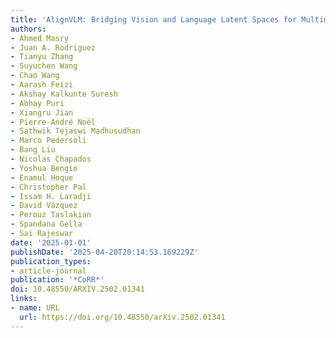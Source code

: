 ```yaml
---
title: 'AlignVLM: Bridging Vision and Language Latent Spaces for Multimodal Understanding'
authors:
- Ahmed Masry
- Juan A. Rodriguez
- Tianyu Zhang
- Suyuchen Wang
- Chao Wang
- Aarash Feizi
- Akshay Kalkunte Suresh
- Abhay Puri
- Xiangru Jian
- Pierre-André Noël
- Sathwik Tejaswi Madhusudhan
- Marco Pedersoli
- Bang Liu
- Nicolas Chapados
- Yoshua Bengio
- Enamul Hoque
- Christopher Pal
- Issam H. Laradji
- David Vázquez
- Perouz Taslakian
- Spandana Gella
- Sai Rajeswar
date: '2025-01-01'
publishDate: '2025-04-20T20:14:53.169229Z'
publication_types:
- article-journal
publication: '*CoRR*'
doi: 10.48550/ARXIV.2502.01341
links:
- name: URL
  url: https://doi.org/10.48550/arXiv.2502.01341
---
```


